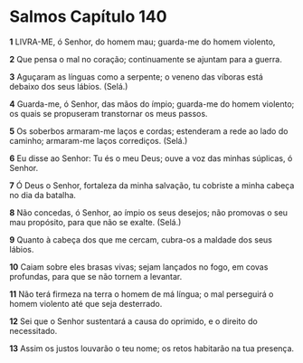 # Salmos Capítulo 140

**1** 	LIVRA-ME, ó Senhor, do homem mau; guarda-me do homem violento,

**2** 	Que pensa o mal no coração; continuamente se ajuntam para a guerra.

**3** 	Aguçaram as línguas como a serpente; o veneno das víboras está debaixo dos seus lábios. (Selá.)

**4** 	Guarda-me, ó Senhor, das mãos do ímpio; guarda-me do homem violento; os quais se propuseram transtornar os meus passos.

**5** 	Os soberbos armaram-me laços e cordas; estenderam a rede ao lado do caminho; armaram-me laços corrediços. (Selá.)

**6** 	Eu disse ao Senhor: Tu és o meu Deus; ouve a voz das minhas súplicas, ó Senhor.

**7** 	Ó Deus o Senhor, fortaleza da minha salvação, tu cobriste a minha cabeça no dia da batalha.

**8** 	Não concedas, ó Senhor, ao ímpio os seus desejos; não promovas o seu mau propósito, para que não se exalte. (Selá.)

**9** 	Quanto à cabeça dos que me cercam, cubra-os a maldade dos seus lábios.

**10** 	Caiam sobre eles brasas vivas; sejam lançados no fogo, em covas profundas, para que se não tornem a levantar.

**11** 	Não terá firmeza na terra o homem de má língua; o mal perseguirá o homem violento até que seja desterrado.

**12** 	Sei que o Senhor sustentará a causa do oprimido, e o direito do necessitado.

**13** 	Assim os justos louvarão o teu nome; os retos habitarão na tua presença.

